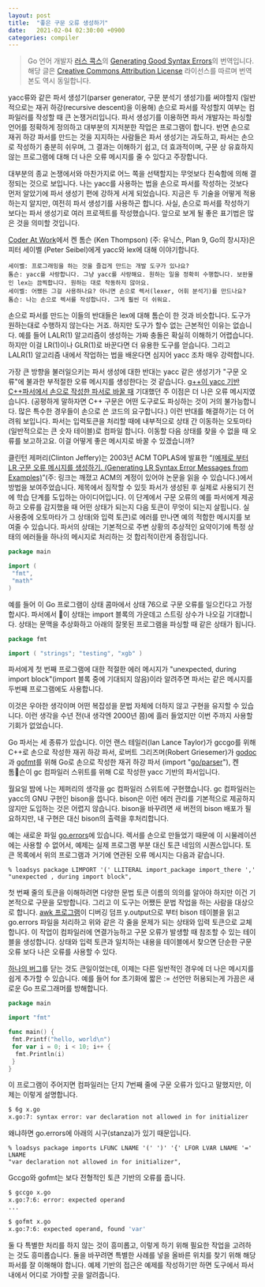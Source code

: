 ```yaml
---
layout: post
title:  "좋은 구문 오류 생성하기"
date:   2021-02-04 02:30:00 +0900
categories: compiler
---
```


> Go 언어 개발자 [러스 콕스](https://swtch.com/~rsc/)의 [Generating Good Syntax Errors](https://research.swtch.com/yyerror)의 번역입니다. 해당 글은 [Creative Commons Attribution License](https://research.swtch.com/yyerror) 라이선스를 따르며 번역본도 역시 동일합니다.

yacc류와 같은 파서 생성기(parser generator, 구문 분석기 생성기)를 써야할지 (일반적으로는 재귀 하강(recursive descent)을 이용해) 손으로 파서를 작성할지 여부는 컴파일러를 작성할 때 큰 논쟁거리입니다. 파서 생성기를 이용하면 파서 개발자는 파싱할 언어를 정확하게 정의하고 대부분의 지저분한 작업은 프로그램이 합니다. 반면 손으로 재귀 하강 파서를 만드는 것을 지지하는 사람들은 파서 생성기는 과도하고, 파서는 손으로 작성하기 충분히 쉬우며, 그 결과는 이해하기 쉽고, 더 효과적이며, 구문 상 유효하지 않는 프로그램에 대해 더 나은 오류 메시지를 줄 수 있다고 주장합니다.

대부분의 종교 논쟁에서와 마찬가지로 어느 쪽을 선택할지는 무엇보다 친숙함에 의해 결정되는 것으로 보입니다. 나는 yacc를 사용하는 법을 손으로 파서를 작성하는 것보다 먼저 알았기에 파서 생성기 편에 강하게 서게 되었습니다. 지금은 두 기술을 어떻게 적용하는지 알지만, 여전히 파서 생성기를 사용하곤 합니다. 사실, 손으로 파서를 작성하기 보다는 파서 생성기로 여러 프로젝트를 작성했습니다. 앞으로 보게 될 좋은 표기법은 많은 것을 의미할 것입니다.

[Coder At Work](http://books.google.com/books?id=nneBa6-mWfgC&printsec=frontcover&dq=coders+at+work&ei=RNRfS5fzMIO-zATqi-WlBw&cd=1#v=onepage&q=yacc&f=false)에서 켄 톰슨 (Ken Thompson) (주: 유닉스, Plan 9, Go의 창시자)은 피터 세이벨 (Peter Seibel)에게 yacc와 lex에 대해 이야기합니다.

    세이벨: 프로그래밍을 하는 것을 즐겁게 만드는 개발 도구가 있나요?
    톰슨: yacc를 사랑합니다. 그냥 yacc를 사랑해요. 원하는 일을 정확히 수행합니다. 보완물인 lex는 끔찍합니다. 원하는 대로 작동하지 않아요.
    세이벨: 어쨌든 그걸 사용하나요? 아니면 손으로 렉서(lexer, 어휘 분석기)를 만드나요?
    톰슨: 나는 손으로 렉서를 작성합니다. 그게 훨씬 더 쉬워요.

손으로 파서를 만드는 이들의 반대들은 lex에 대해 톰슨이 한 것과 비슷합니다. 도구가 원하는대로 수행하지 않는다는 거죠. 하지만 도구가 할수 없는 근본적인 이유는 없습니다. 예를 들어 LALR(1) 알고리즘이 생성하는 가짜 충돌은 확실히 이해하기 어렵습니다. 하지만 이걸 LR(1)이나 GLR(1)로 바꾼다면 더 유용한 도구를 얻습니다. 그리고 LALR(1) 알고리즘 내에서 작업하는 법을 배운다면 심지어 yacc 조차 매우 강력합니다.

가장 큰 방향을 불러일으키는 파서 생성에 대한 반대는 yacc 같은 생성기가 "구문 오류"에 불과한 부적절한 오류 메시지를 생성한다는 것 같습니다. [g++이 yacc 기반 C++파서에서 손으로 작성한 파서로 바꿀 때](https://gcc.gnu.org/legacy-ml/gcc/2000-10/msg00573.html) 기대했던 주 이점은 더 나은 오류 메시지였습니다. (공평하게 말하자면 C++ 구문은 어떤 도구로도 파싱하는 것이 거의 불가능합니다. 많은 특수한 경우들이 손으로 쓴 코드의 요구합니다.) 이런 반대를 해결하기는 더 어려워 보입니다. 파서는 입력토큰을 처리할 때에 내부적으로 상태 간 이동하는 오토마타(일반적으로는 큰 숫자 테이블)로 컴파일 합니다. 이동할 다음 상태를 찾을 수 없을 때 오류를 보고하고요. 이걸 어떻게 좋은 메시지로 바꿀 수 있겠습니까?

클린턴 제퍼리(Clinton Jeffery)는 2003년 ACM TOPLAS에 발표한 “[(예제로 부터 LR 구문 오류 메시지를 생성하기. (Generating LR Syntax Error Messages from Examples)](http://people.cs.vt.edu/~haebang//coursework/PL/summary.pdf)”(주: 링크는 깨졌고 ACM의 계정이 있어야 논문을 읽을 수 있습니다.)에서 방법을 보여주었습니다. 제목에서 짐작할 수 있듯 파서가 생성된 후 실제로 사용되기 전에 학습 단계를 도입하는 아이디어입니다. 이 단계에서 구문 오류의 예를 파서에게 제공하고 오류를 감지했을 때 어떤 상태가 되는지 다음 토큰이 무엇이 되는지 살핍니다. 실 사용중에 오토마타가 그 상태(와 입력 토큰)로 에러를 만나면 예의 적합한 메시지를 보여줄 수 있습니다. 파서의 상태는 기본적으로 주변 상황의 추상적인 요약이기에 특정 상태의 에러들을 하나의 메시지로 처리하는 것 합리적이란게 중점입니다.

```go
package main

import (
 "fmt",
 "math"
)
```

예를 들어 이 Go 프로그램이 상태 콤마에서 상태 76으로 구문 오류를 일으킨다고 가정합시다. 파서에서 이 상태는 import 블록의 가운데고 스트링 상수가 나오길 기대합니다. 상태는 문맥을 추상화하고 아래의 잘못된 프로그램을 파싱할 때 같은 상태가 됩니다.

```go
package fmt

import ( "strings"; "testing", "xgb" )
```

파서에게 첫 번째 프로그램에 대한 적절한 에러 메시지가 "unexpected, during import block"(import 블록 중에 기대되지 않음)이라 알려주면 파서는 같은 메시지를 두번째 프로그램에도 사용합니다.

이것은 우아한 생각이며 어떤 복잡성을 문법 자체에 더하지 않고 구현을 유지할 수 있습니다. 이런 생각을 수년 전(내 생각엔 2000년 쯤)에 흘러 들었지만 이번 주까지 사용할 기회가 없었습니다.

Go 파서는 세 종류가 있습니다. 이언 랜스 테일러(Ian Lance Taylor)가 gccgo를 위해 C++로 손으로 작성한 재귀 하강 파서, 로버트 그리즈머(Robert Griesemer)가 [godoc](http://golang.org/cmd/godoc/)과 [gofmt](http://golang.org/cmd/gofmt/)를 위해 Go로 손으로 작성한 재귀 하강 파서 (import "[go/parser](http://golang.org/pkg/go/parser)"), 켄 톰슨이 gc 컴파일러 스위트를 위해 C로 작성한 yacc 기반의 파서입니다.

월요일 밤에 나는 제퍼리의 생각을 gc 컴파일러 스위트에 구현했습니다. gc 컴파일러는 yacc의 GNU 구현인 bison을 씁니다. bison은 이런 에러 관리를 기본적으로 제공하지 않지만 도입하는 것은 어렵지 않습니다. bison을 바꾸려면 새 버전의 bison 배포가 필요하지만, 내 구현은 대신 bison의 출력을 후처리합니다.

예는 새로운 파일 [go.errors](http://code.google.com/p/go/source/browse/src/cmd/gc/go.errors?spec=svn7427b07b504271532d96c630d3dc37aef4d06c7d&r=7427b07b504271532d96c630d3dc37aef4d06c7d)에 있습니다. 렉서를 손으로 만들었기 때문에 이 시물레이션에는 사용할 수 없어서, 예제는 실제 프로그램 부분 대신 토큰 네임의 시퀀스입니다. 토큰 목록에서 위의 프로그램과 거기에 연관된 오류 메시지는 다음과 같습니다.

```
% loadsys package LIMPORT '(' LLITERAL import_package import_there ','
"unexpected , during import block",
```

첫 번째 줄의 토큰을 이해하려면 다양한 문법 토큰 이름의 의의를 알아야 하지만 이건 기본적으로 구문을 모방합니다. 그리고 이 도구는 어쨌든 문법 작업을 하는 사람을 대상으로 합니다. [awk 프로그램](http://code.google.com/p/go/source/browse/src/cmd/gc/bisonerrors?spec=svn7427b07b504271532d96c630d3dc37aef4d06c7d&r=7427b07b504271532d96c630d3dc37aef4d06c7d)이 디버깅 덤프 y.output으로 부터 bison 테이블을 읽고 go.errors 파일을 처리하고 위와 같은 각 줄을 문제가 되는 상태와 입력 토큰으로 교체합니다. 이 작업이 컴파일러에 연결가능하고 구문 오류가 발생할 때 참조할 수 있는 테이블을 생성합니다. 상태와 입력 토큰과 일치하는 내용을 테이블에서 찾으면 단순한 구문 오류 보다 나은 오류를 사용할 수 있다.

[하나의 버그](https://github.com/golang/go/issues/522)를 닫는 것도 큰일이었는데, 이제는 다른 일반적인 경우에 더 나은 메시지를 쉽게 추가할 수 있습니다. 예를 들어 for 초기화에 짧은 := 선언만 허용되는게 가끔은 새로운 Go 프로그래머를 방해합니다.

```go
package main

import "fmt"

func main() {
 fmt.Printf("hello, world\n")
 for var i = 0; i < 10; i++ {
  fmt.Println(i)
 }
}
```

이 프로그램이 주어지면 컴파일러는 단지 7번째 줄에 구문 오류가 있다고 말했지만, 이제는 이렇게 설명합니다.

```sh
$ 6g x.go
x.go:7: syntax error: var declaration not allowed in for initializer
```

왜냐하면 go.errors에 아래의 시구(stanza)가 있기 때문입니다.

```
% loadsys package imports LFUNC LNAME '(' ')' '{' LFOR LVAR LNAME '=' LNAME
"var declaration not allowed in for initializer",
```

Gccgo와 gofmt는 보다 전형적인 토큰 기반의 오류를 줍니다.

```sh
$ gccgo x.go
x.go:7:6: error: expected operand
...

$ gofmt x.go
x.go:7:6: expected operand, found 'var'
```

둘 다 특별한 처리를 하지 않는 것이 흥미롭고, 이렇게 하기 위해 필요한 작업을 고려하는 것도 흥미롭습니다. 둘을 바꾸려면 특별한 사례를 넣을 올바른 위치를 찾기 위해 해당 파서를 잘 이해해야 합니다. 예제 기반의 접근은 예제를 작성하기만 하면 도구에서 파서내에서 어디로 가야할 곳을 알려줍니다.
